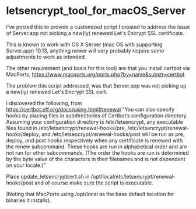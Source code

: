 # letsencrypt_tool_for_macOS_Server

I've posted this to provide a customized script I created to address the issue of Server.app not picking a new(ly) renewed Let's Encrypt SSL certificate.

This is known to work with OS X Server (mac OS with supporting Server.app) 10.13, anything newer will very probably
require some adjustments to work as intended.

The other requirement (and basis for this tool) are that you install certbot via MacPorts, 
https://www.macports.org/ports.php?by=name&substr=certbot

The problem this script addressed, was that Server.app was not picking up a new(ly) renewed Let's Encrypt SSL cert.

I discovered the following, from https://certbot.eff.org/docs/using.html#renewal
"You can also specify hooks by placing files in subdirectories of Certbot’s configuration directory. 
Assuming your configuration directory is /etc/letsencrypt, any executable files found in 
/etc/letsencrypt/renewal-hooks/pre, /etc/letsencrypt/renewal-hooks/deploy, and /etc/letsencrypt/renewal-hooks/post 
will be run as pre, deploy, and post hooks respectively when any certificate is renewed with the renew subcommand. 
These hooks are run in alphabetical order and are not run for other subcommands. (The order the hooks are run is determined 
by the byte value of the characters in their filenames and is not dependent on your locale.)"

Place update_letsencryptcert.sh in /opt/local/etc/letsencrypt/renewal-hooks/post 
and of course make sure the script is executable.

(Noting that MacPorts using /opt/local as the base default location for binaries it installs).
